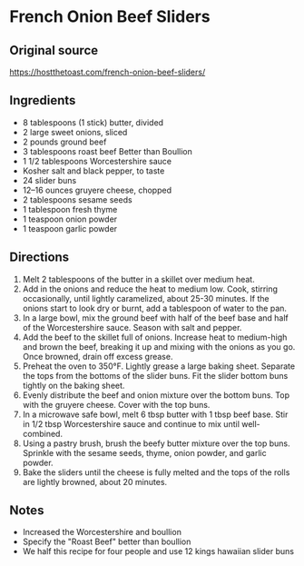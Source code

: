 # French Onion Beef Sliders

## Original source
https://hostthetoast.com/french-onion-beef-sliders/

## Ingredients
-  8 tablespoons (1 stick) butter, divided
-  2 large sweet onions, sliced
-  2 pounds ground beef
-  3 tablespoons roast beef Better than Boullion
-  1 1/2 tablespoons Worcestershire sauce
-  Kosher salt and black pepper, to taste
-  24 slider buns
-  12–16 ounces gruyere cheese, chopped
-  2 tablespoons sesame seeds
-  1 tablespoon fresh thyme
-  1 teaspoon onion powder
-  1 teaspoon garlic powder

## Directions
1.  Melt 2 tablespoons of the butter in a skillet over medium heat.
1.  Add in the onions and reduce the heat to medium low. Cook, stirring occasionally, until lightly caramelized, about 25-30 minutes. If the onions start to look dry or burnt, add a tablespoon of water to the pan.
1.  In a large bowl, mix the ground beef with half of the beef base and half of the Worcestershire sauce. Season with salt and pepper.
1.  Add the beef to the skillet full of onions. Increase heat to medium-high and brown the beef, breaking it up and mixing with the onions as you go. Once browned, drain off excess grease.
1.  Preheat the oven to 350°F. Lightly grease a large baking sheet. Separate the tops from the bottoms of the slider buns. Fit the slider bottom buns tightly on the baking sheet.
1.  Evenly distribute the beef and onion mixture over the bottom buns. Top with the gruyere cheese. Cover with the top buns.
1.  In a microwave safe bowl, melt 6 tbsp butter with 1 tbsp beef base. Stir in 1/2 tbsp Worcestershire sauce and continue to mix until well-combined.
1.  Using a pastry brush, brush the beefy butter mixture over the top buns. Sprinkle with the sesame seeds, thyme, onion powder, and garlic powder.
1.  Bake the sliders until the cheese is fully melted and the tops of the rolls are lightly browned, about 20 minutes.

## Notes
-  Increased the Worcestershire and boullion
-  Specify the "Roast Beef" better than boullion
-  We half this recipe for four people and use 12 kings hawaiian slider buns
